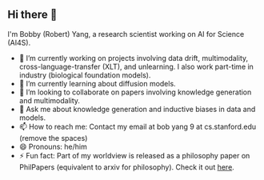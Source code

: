## Hi there 👋

I'm Bobby (Robert) Yang, a research scientist working on AI for Science (AI4S).

- 🔭 I’m currently working on projects involving data drift, multimodality, cross-language-transfer (XLT), and unlearning. I also work part-time in industry (biological foundation models).
- 🌱 I’m currently learning about diffusion models.
- 👯 I’m looking to collaborate on papers involving knowledge generation and multimodality.
- 💬 Ask me about knowledge generation and inductive biases in data and models.
- 📫 How to reach me: Contact my email at bob yang 9 at cs.stanford.edu   (remove the spaces)
- 😄 Pronouns: he/him
- ⚡ Fun fact: Part of my worldview is released as a philosophy paper on PhilPapers (equivalent to arxiv for philosophy). Check it out [here](https://philpapers.org/rec/YANRAT-3).
<!-- 🤔 I’m looking for help with ... -->
